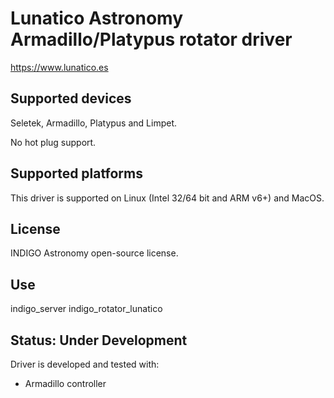 # Lunatico Astronomy Armadillo/Platypus rotator driver

https://www.lunatico.es

## Supported devices

Seletek, Armadillo, Platypus and Limpet.

No hot plug support.

## Supported platforms

This driver is supported on Linux (Intel 32/64 bit and ARM v6+) and MacOS.

## License

INDIGO Astronomy open-source license.

## Use

indigo_server indigo_rotator_lunatico

## Status: Under Development

Driver is developed and tested with:
* Armadillo controller
